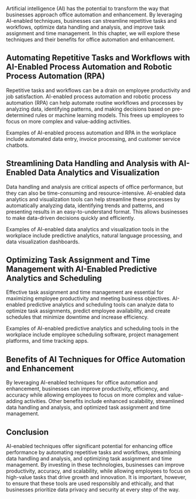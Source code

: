 
Artificial intelligence (AI) has the potential to transform the way that businesses approach office automation and enhancement. By leveraging AI-enabled techniques, businesses can streamline repetitive tasks and workflows, optimize data handling and analysis, and improve task assignment and time management. In this chapter, we will explore these techniques and their benefits for office automation and enhancement.

Automating Repetitive Tasks and Workflows with AI-Enabled Process Automation and Robotic Process Automation (RPA)
-----------------------------------------------------------------------------------------------------------------

Repetitive tasks and workflows can be a drain on employee productivity and job satisfaction. AI-enabled process automation and robotic process automation (RPA) can help automate routine workflows and processes by analyzing data, identifying patterns, and making decisions based on pre-determined rules or machine learning models. This frees up employees to focus on more complex and value-adding activities.

Examples of AI-enabled process automation and RPA in the workplace include automated data entry, invoice processing, and customer service chatbots.

Streamlining Data Handling and Analysis with AI-Enabled Data Analytics and Visualization
----------------------------------------------------------------------------------------

Data handling and analysis are critical aspects of office performance, but they can also be time-consuming and resource-intensive. AI-enabled data analytics and visualization tools can help streamline these processes by automatically analyzing data, identifying trends and patterns, and presenting results in an easy-to-understand format. This allows businesses to make data-driven decisions quickly and efficiently.

Examples of AI-enabled data analytics and visualization tools in the workplace include predictive analytics, natural language processing, and data visualization dashboards.

Optimizing Task Assignment and Time Management with AI-Enabled Predictive Analytics and Scheduling
--------------------------------------------------------------------------------------------------

Effective task assignment and time management are essential for maximizing employee productivity and meeting business objectives. AI-enabled predictive analytics and scheduling tools can analyze data to optimize task assignments, predict employee availability, and create schedules that minimize downtime and increase efficiency.

Examples of AI-enabled predictive analytics and scheduling tools in the workplace include employee scheduling software, project management platforms, and time tracking apps.

Benefits of AI Techniques for Office Automation and Enhancement
---------------------------------------------------------------

By leveraging AI-enabled techniques for office automation and enhancement, businesses can improve productivity, efficiency, and accuracy while allowing employees to focus on more complex and value-adding activities. Other benefits include enhanced scalability, streamlined data handling and analysis, and optimized task assignment and time management.

Conclusion
----------

AI-enabled techniques offer significant potential for enhancing office performance by automating repetitive tasks and workflows, streamlining data handling and analysis, and optimizing task assignment and time management. By investing in these technologies, businesses can improve productivity, accuracy, and scalability, while allowing employees to focus on high-value tasks that drive growth and innovation. It is important, however, to ensure that these tools are used responsibly and ethically, and that businesses prioritize data privacy and security at every step of the way.
